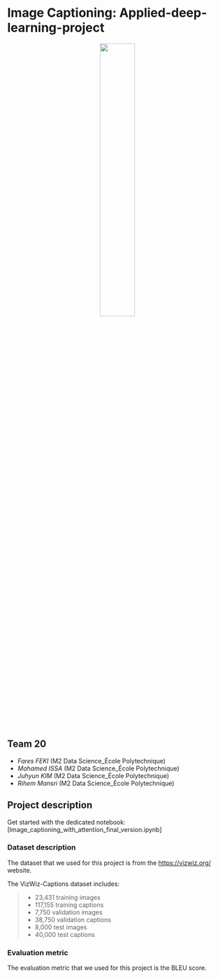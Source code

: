 # Image Captioning: Applied-deep-learning-project

<p align="center">
    <center>
    <img src= "https://i.imgur.com/9g8E7Ca.jpg"
    width = 40%;
    height = auto; />
    </center>
</p>

## **Team 20**
- *Fares FEKI* (M2 Data Science_École Polytechnique)
- *Mohamed ISSA* (M2 Data Science_École Polytechnique)
- *Juhyun KIM* (M2 Data Science_École Polytechnique)
- *Rihem Mansri* (M2 Data Science_École Polytechnique)

## Project description
Get started with the dedicated notebook: [Image_captioning_with_attention_final_version.ipynb]

### Dataset description
The dataset that we used for this project is from the https://vizwiz.org/ website.

The VizWiz-Captions dataset includes:
> - 23,431 training images
> - 117,155 training captions
> -  7,750 validation images
> - 38,750 validation captions
> - 8,000 test images
> - 40,000 test captions

### Evaluation metric
The evaluation metric that we used for this project is the BLEU score.
